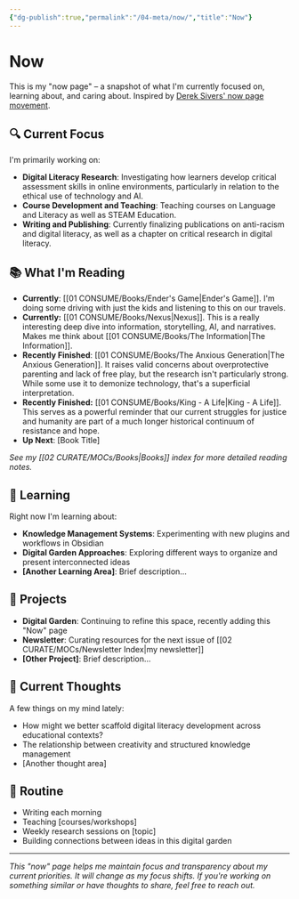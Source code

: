 ```yaml
---
{"dg-publish":true,"permalink":"/04-meta/now/","title":"Now"}
---
```


# Now

This is my "now page" – a snapshot of what I'm currently focused on, learning about, and caring about. Inspired by [Derek Sivers' now page movement](https://sive.rs/nowff).

## 🔍 Current Focus

I'm primarily working on:

- **Digital Literacy Research**: Investigating how learners develop critical assessment skills in online environments, particularly in relation to the ethical use of technology and AI.
- **Course Development and Teaching**: Teaching courses on Language and Literacy as well as STEAM Education.
- **Writing and Publishing**: Currently finalizing publications on anti-racism and digital literacy, as well as a chapter on critical research in digital literacy.

## 📚 What I'm Reading

- **Currently**: [[01 CONSUME/Books/Ender's Game\|Ender's Game]]. I'm doing some driving with just the kids and listening to this on our travels.
- **Currently:** [[01 CONSUME/Books/Nexus\|Nexus]]. This is a really interesting deep dive into information, storytelling, AI, and narratives. Makes me think about [[01 CONSUME/Books/The Information\|The Information]].
- **Recently Finished**: [[01 CONSUME/Books/The Anxious Generation\|The Anxious Generation]]. It raises valid concerns about overprotective parenting and lack of free play, but the research isn't particularly strong. While some use it to demonize technology, that's a superficial interpretation. 
- **Recently Finished:** [[01 CONSUME/Books/King - A Life\|King - A Life]]. This serves as a powerful reminder that our current struggles for justice and humanity are part of a much longer historical continuum of resistance and hope.
- **Up Next**: [Book Title]

_See my [[02 CURATE/MOCs/Books\|Books]] index for more detailed reading notes._

## 🌱 Learning

Right now I'm learning about:

- **Knowledge Management Systems**: Experimenting with new plugins and workflows in Obsidian
- **Digital Garden Approaches**: Exploring different ways to organize and present interconnected ideas
- **[Another Learning Area]**: Brief description...

## 📝 Projects

- **Digital Garden**: Continuing to refine this space, recently adding this "Now" page
- **Newsletter**: Curating resources for the next issue of [[02 CURATE/MOCs/Newsletter Index\|my newsletter]]
- **[Other Project]**: Brief description...

## 💭 Current Thoughts

A few things on my mind lately:

- How might we better scaffold digital literacy development across educational contexts?
- The relationship between creativity and structured knowledge management
- [Another thought area]

## 🔄 Routine

- Writing each morning
- Teaching [courses/workshops]
- Weekly research sessions on [topic]
- Building connections between ideas in this digital garden

---

_This "now" page helps me maintain focus and transparency about my current priorities. It will change as my focus shifts. If you're working on something similar or have thoughts to share, feel free to reach out._